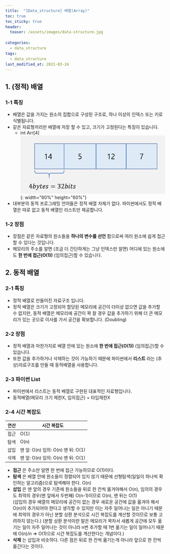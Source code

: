 ```yaml
---
title:  "[Data_structure] 배열(Array)"
toc: true
toc_sticky: true
header:
  teaser: /assets/images/data-structure.jpg

categories:
  - data_structure
tags:
  - data_structure
last_modified_at: 2021-03-24
---
```


## 1. (정적) 배열

### 1-1 특징
- 배열은 값을 가지는 원소의 집합으로 구성된 구조로, 하나 이상의 인덱스 또는 키로 식별됩니다.   
- 같은 자료형끼리만 배열에 저장 할 수 있고, 크기가 고정된다는 특징이 있습니다.
  - int Arr[4]  
![](/assets/images/array.png){: width="60%" height="60%"} 
- 대부분의 동적 프로그래밍 언어들은 정적 배열 자체가 없다. 파이썬에서도 정적 배열은 따로 없고 동적 배열인 리스트만 제공합니다.

### 1-2 장점
- 장점은 같은 자료형의 원소들을 __하나의 변수를 선언__ 함으로써 여러 원소에 쉽게 접근할 수 있다는 것입니다.
- 메모리의 주소를 알면 (조금 더 간단하게는 그냥 인덱스만 알면) 어디에 있는 원소에도 __한 번에 접근(O(1))__ (임의접근)할 수 있습니다.  

## 2. 동적 배열

### 2-1 특징
- 정적 배열로 만들어진 자료구조 입니다.
- 정적 배열은 크기가 고정되어 할당된 메모리에 공간이 더이상 없으면 값을 추가할 수 없지만, 동적 배열은 메모리에 공간이 꽉 찰 경우 값을 추가하기 위해 더 큰 메모리가 있는 곳으로 이사를 가서 공간을 확보합니다. (Doubling) 

### 2-2 장점
- 정적 배열과 마찬가지로 배열 안에 있는 원소에 __한 번에 접근(O(1))__ (임의접근)할 수 있습니다.  
- 또한 값을 추가하거나 삭제하는 것이 가능하기 때문에 파이썬에서 __리스트__ 라는 (추상)자료구조를 만들 때 동적배열을 사용합니다.  

### 2-3 파이썬 List
- 파이썬에서 리스트는 동적 배열로 구현된 대표적인 자료형입니다.
- 동적배열(메모리 크기 제한X, 임의접근) + 타입제한X


### 2-4 시간 복잡도  

|연산|시간 복잡도|
|---|---|
|접근|O(1)|
|탐색|O(n)|
|삽입|맨 앞: O(n)  임의: O(n)  맨 뒤: O(1)|
|삭제|맨 앞: O(n)  임의: O(n)  맨 뒤: O(1)|

- __접근__ 은 주소만 알면 한 번에 접근 가능하므로 O(1)이다.  
- __탐색__ 은 배열 안에 원소들이 정렬되어 있지 않기 때문에 선형탐색(일일이 하나씩 확인하는 알고리즘)으로 탐색해야 한다. O(n)  
- __삽입__ 은 맨 앞의 경우 기존에 원소들을 뒤로 한 칸씩 옮겨야해서 O(n), 임의의 경우도 최악의 경우(맨 앞에서 두번째) O(n-1)이므로 O(n), 맨 뒤는 O(1)  
  (삽입의 경우 배열의 메모리에 공간이 없는 경우 새로운 공간에 값을 옮겨야 해서 O(n)이 추가되어야 한다고 생각할 수 있지만 이는 자주 일어나는 일은 아니기 때문에 최악의 경우가 아닌 분할 상환 분석으로 시간 복잡도를 계산할 것이므로 보통 고려하지 않는다.)
  (분할 상환 분석이란 말은 메모리가 꽉차서 새롭게 공간에 모두 옮기는 일이 자주 일어나는 것이 아니라 n번 추가할 때 1번 옮기는 일이 일어나기 때문에 O(n)/n => O(1)으로 시간 복잡도를 계산한다는 개념이다.)
- __삭제__ 는 삽입과 비슷하다. 다른 점은 뒤로 한 칸씩 옮기는게 아니라 앞으로 한 칸씩 옮긴다는 것이다.  

